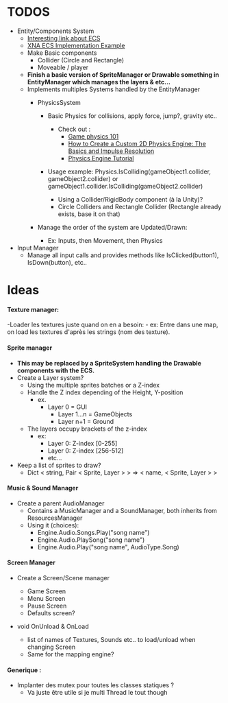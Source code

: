﻿
# TODOS

- Entity/Components System
	- [Interesting link about ECS](http://gameprogrammingpatterns.com/component.html)
	- [XNA ECS Implementation Example](https://xnaentitycomponents.codeplex.com/)	
	- Make Basic components
		- Collider (Circle and Rectangle)
		- Moveable / player
	- <b>Finish a basic version of SpriteManager or Drawable something in EntityManager which manages the layers & etc...</b>
	- Implements multiples Systems handled by the EntityManager
		- PhysicsSystem 	
		
			- Basic Physics for collisions, apply force, jump?, gravity etc..
				- Check out :
					- [Game physics 101](http://www.rodedev.com/tutorials/gamephysics/) 	
					- [How to Create a Custom 2D Physics Engine: The Basics and Impulse  Resolution](http://gamedevelopment.tutsplus.com/tutorials/how-to-create-a-custom-2d-physics-engine-the-basics-and-impulse-resolution--gamedev-6331 )
					- [Physics Engine Tutorial](http://physics.gac.edu/~miller/jterm_2013/physics_engine_tutorial.html)
	
			- Usage example: Physics.IsColliding(gameObject1.collider, gameObject2.collider) or gameObject1.collider.IsColliding(gameObject2.collider)
	
				- Using a Collider/RigidBody component (à la Unity)?
				- Circle Colliders and Rectangle Collider (Rectangle already exists, base it on that)
				
		- Manage the order of the system are Updated/Drawn: 
			- Ex: Inputs, then Movement, then Physics
- Input Manager
	- Manage all input calls and provides methods like IsClicked(button1), IsDown(button), etc.. 

# Ideas

#### Texture manager:

-Loader les textures juste quand on en a besoin:
	- ex: Entre dans une map, on load les textures d'après les strings (nom des texture). 

#### Sprite manager

- <b>This may be replaced by a SpriteSystem handling the Drawable components with the ECS.</b>
- Create a Layer system?
	- Using the multiple sprites batches or a Z-index
  	- Handle the Z index depending of the Height, Y-position
		- ex. 
			- Layer 0 = GUI 
		    	- Layer 1...n = GameObjects 
		    	- Layer n+1 = Ground
	- The layers occupy brackets of the z-index
		- ex: 
			- Layer 0: Z-index [0-255]
			- Layer 0: Z-index [256-512]
			- etc...
- Keep a list of sprites to draw?
	- Dict < string, Pair < Sprite, Layer > > => < name, < Sprite, Layer > >
	



#### Music & Sound Manager
- Create a parent AudioManager
	- Contains a MusicManager and a SoundManager, both inherits from ResourcesManager
	- Using it (choices):
 		- Engine.Audio.Songs.Play("song name")
		- Engine.Audio.PlaySong("song name")
		- Engine.Audio.Play("song name", AudioType.Song)

#### Screen Manager

- Create a Screen/Scene manager
	- Game Screen
	- Menu Screen
	- Pause Screen
	- Defaults screen?

- void OnUnload & OnLoad
	- list of names of Textures, Sounds etc.. to load/unload when changing Screen
	- Same for the mapping engine?

#### Generique :
	
- Implanter des mutex pour toutes les classes statiques ?
	- Va juste être utile si je multi Thread le tout though
